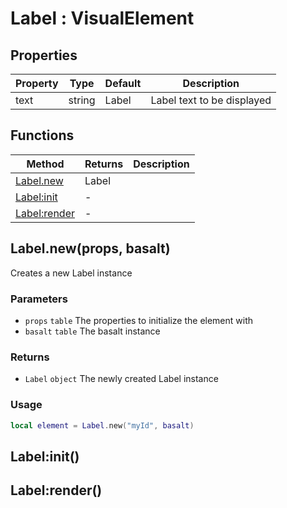 # Label : VisualElement

## Properties

|Property|Type|Default|Description|
|---|---|---|---|
|text|string|Label|Label text to be displayed

## Functions

|Method|Returns|Description|
|---|---|---|
|[Label.new](#Label.new)|Label|
|[Label:init](#Label:init)|-|
|[Label:render](#Label:render)|-|

## Label.new(props, basalt)
Creates a new Label instance

### Parameters
* `props` `table` The properties to initialize the element with
* `basalt` `table` The basalt instance

### Returns
* `Label` `object` The newly created Label instance

### Usage
 ```lua
local element = Label.new("myId", basalt)
```

## Label:init()

## Label:render()

